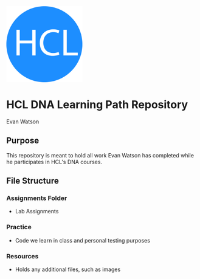 <img src="Resources/Images/hclLogo.png" alt="drawing" width="200"/>

# HCL DNA Learning Path Repository
Evan Watson
## Purpose
This repository is meant to hold all work Evan Watson has completed while he participates in HCL's DNA courses.

## File Structure
### Assignments Folder
- Lab Assignments
### Practice
- Code we learn in class and personal testing purposes
### Resources
- Holds any additional files, such as images
